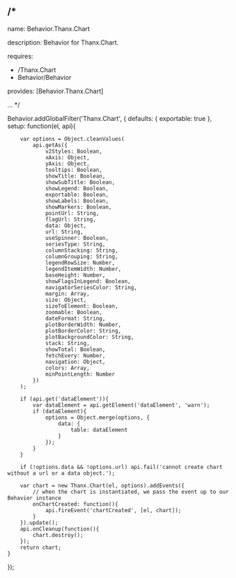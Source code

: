 /*
---

name: Behavior.Thanx.Chart

description: Behavior for Thanx.Chart.

requires:
 - /Thanx.Chart
 - Behavior/Behavior

provides: [Behavior.Thanx.Chart]

...
*/

Behavior.addGlobalFilter('Thanx.Chart', {
	defaults: {
		exportable: true
	},
	setup: function(el, api){

		var options = Object.cleanValues(
			api.getAs({
				v2Styles: Boolean,
				xAxis: Object,
				yAxis: Object,
				tooltips: Boolean,
				showTitle: Boolean,
				showSubTitle: Boolean,
				showLegend: Boolean,
				exportable: Boolean,
				showLabels: Boolean,
				showMarkers: Boolean,
				pointUrl: String,
				flagUrl: String,
				data: Object,
				url: String,
				useSpinner: Boolean,
				seriesType: String,
				columnStacking: String,
				columnGrouping: String,
				legendRowSize: Number,
				legendItemWidth: Number,
				baseHeight: Number,
				showFlagsInLegend: Boolean,
				navigatorSeriesColor: String,
				margin: Array,
				size: Object,
				sizeToElement: Boolean,
				zoomable: Boolean,
				dateFormat: String,
				plotBorderWidth: Number,
				plotBorderColor: String,
				plotBackgroundColor: String,
				stack: String,
				showTotal: Boolean,
				fetchEvery: Number,
				navigation: Object,
				colors: Array,
				minPointLength: Number
			})
		);

		if (api.get('dataElement')){
			var dataElement = api.getElement('dataElement', 'warn');
			if (dataElement){
				options = Object.merge(options, {
					data: {
						table: dataElement
					}
				});
			}
		}

		if (!options.data && !options.url) api.fail('cannot create chart without a url or a data object.');

		var chart = new Thanx.Chart(el, options).addEvents({
			// when the chart is instantiated, we pass the event up to our Behavior instance
			onChartCreated: function(){
				api.fireEvent('chartCreated', [el, chart]);
			}
		}).update();
		api.onCleanup(function(){
			chart.destroy();
		});
		return chart;
	}
});